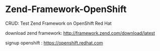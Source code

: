 Zend-Framework-OpenShift
========================

CRUD: Test Zend Framework on OpenShift Red Hat

download zend framework: http://framework.zend.com/download/latest

signup openshift : https://openshift.redhat.com

